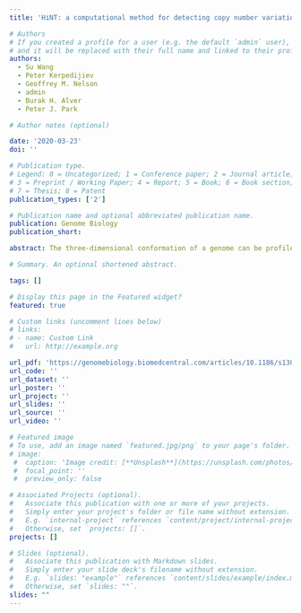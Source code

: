```yaml
---
title: 'HiNT: a computational method for detecting copy number variations and translocations from Hi-C data'

# Authors
# If you created a profile for a user (e.g. the default `admin` user), write the username (folder name) here
# and it will be replaced with their full name and linked to their profile.
authors:
  - Su Wang
  - Peter Kerpedijiev
  - Geoffrey M. Nelson
  - admin
  - Burak H. Alver
  - Peter J. Park

# Author notes (optional)

date: '2020-03-23'
doi: ''

# Publication type.
# Legend: 0 = Uncategorized; 1 = Conference paper; 2 = Journal article;
# 3 = Preprint / Working Paper; 4 = Report; 5 = Book; 6 = Book section;
# 7 = Thesis; 8 = Patent
publication_types: ['2']

# Publication name and optional abbreviated publication name.
publication: Genome Biology
publication_short:

abstract: The three-dimensional conformation of a genome can be profiled using Hi-C, a technique that combines chromatin conformation capture with high-throughput sequencing. However, structural variations often yield features that can be mistaken for chromosomal interactions. Here, we describe a computational method HiNT (Hi-C for copy Number variation and Translocation detection), which detects copy number variations and interchromosomal translocations within Hi-C data with breakpoints at single base-pair resolution. We demonstrate that HiNT outperforms existing methods on both simulated and real data. We also show that Hi-C can supplement whole-genome sequencing in structure variant detection by locating breakpoints in repetitive regions.

# Summary. An optional shortened abstract.

tags: []

# Display this page in the Featured widget?
featured: true

# Custom links (uncomment lines below)
# links:
# - name: Custom Link
#   url: http://example.org

url_pdf: 'https://genomebiology.biomedcentral.com/articles/10.1186/s13059-020-01986-5'
url_code: ''
url_dataset: ''
url_poster: ''
url_project: ''
url_slides: ''
url_source: ''
url_video: ''

# Featured image
# To use, add an image named `featured.jpg/png` to your page's folder.
# image:
 #  caption: 'Image credit: [**Unsplash**](https://unsplash.com/photos/pLCdAaMFLTE)'
 #  focal_point: ''
 #  preview_only: false

# Associated Projects (optional).
#   Associate this publication with one or more of your projects.
#   Simply enter your project's folder or file name without extension.
#   E.g. `internal-project` references `content/project/internal-project/index.md`.
#   Otherwise, set `projects: []`.
projects: []

# Slides (optional).
#   Associate this publication with Markdown slides.
#   Simply enter your slide deck's filename without extension.
#   E.g. `slides: "example"` references `content/slides/example/index.md`.
#   Otherwise, set `slides: ""`.
slides: ""
---
```

